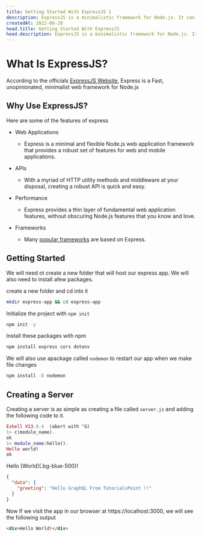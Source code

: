 ```yaml
---
title: Getting Started With ExpressJS 1
description: ExpressJS is a minimalistic framework for Node.js. It can be used to create powerful APIs.
createdAt: 2022-06-20
head.title: Getting Started With ExpressJS
head.description: ExpressJS is a minimalistic framework for Node.js. It can be used to create powerful APIs.
---
```


# What Is ExpressJS?

According to the officials [ExpressJS Website](https://expressjs.com/), Express is a Fast, unopinionated, minimalist web framework for Node.js

## Why Use ExpressJS?

Here are some of the features of express

- Web Applications

  - Express is a minimal and flexible Node.js web application framework that provides a robust set of features for web and mobile applications.

- APIs

  - With a myriad of HTTP utility methods and middleware at your disposal, creating a robust API is quick and easy.

- Performance

  - Express provides a thin layer of fundamental web application features, without obscuring Node.js features that you know and love.

- Frameworks
  - Many [popular frameworks](https://expressjs.com/en/resources/frameworks.html) are based on Express.

## Getting Started

We will need ot create a new folder that will host our express app. We will also need to install afew packages.

create a new folder and cd into it

```bash
mkdir express-app && cd express-app
```

Initialize the project with `npm init`

```bash
npm init -y
```

Install these packages with npm

```bash
npm install express cors dotenv
```

We will also use apackage called `nodemon` to restart our app when we make file changes

```bash
npm install -D nodemon
```

## Creating a Server

Creating a server is as simple as creating a file called `server.js` and adding the following code to it.

```elixir
Eshell V13.0.4  (abort with ^G)
1> c(module_name).
ok
1> module_name:hello().
Hello world!
ok
```

Hello [World]{.bg-blue-500}!

```json
{
  "data": {
    "greeting": "Hello GraphQL From TutorialsPoint !!"
  }
}
```

Now If we visit the app in our browser at https://localhost:3000, we will see the following output

```html
<div>Hello World!</div>
```

<br/>
